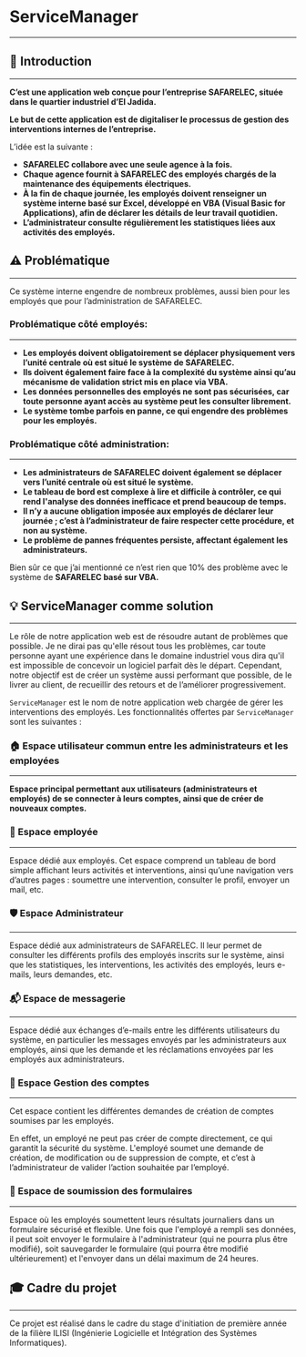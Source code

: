 # ServiceManager

---

## 🔰 Introduction

---

**C’est une application web conçue pour l’entreprise SAFARELEC, située dans le quartier industriel d’El Jadida.**

**Le but de cette application est de digitaliser le processus de gestion des interventions internes de l’entreprise.**

L’idée est la suivante :

- **SAFARELEC collabore avec une seule agence à la fois.**
- **Chaque agence fournit à SAFARELEC des employés chargés de la maintenance des équipements électriques.**
- **À la fin de chaque journée, les employés doivent renseigner un système interne basé sur Excel, développé en VBA (Visual Basic for Applications), afin de déclarer les détails de leur travail quotidien.**
- **L’administrateur consulte régulièrement les statistiques liées aux activités des employés.**

## ⚠️ Problématique

---

Ce système interne engendre de nombreux problèmes, aussi bien pour les employés que pour l’administration de SAFARELEC.

### Problématique côté employés:

---

- **Les employés doivent obligatoirement se déplacer physiquement vers l’unité centrale où est situé le système de SAFARELEC.**
- **Ils doivent également faire face à la complexité du système ainsi qu’au mécanisme de validation strict mis en place via VBA.**
- **Les données personnelles des employés ne sont pas sécurisées, car toute personne ayant accès au système peut les consulter librement.**
- **Le système tombe parfois en panne, ce qui engendre des problèmes pour les employés.**

### Problématique côté administration:

---

- **Les administrateurs de SAFARELEC doivent également se déplacer vers l’unité centrale où est situé le système.**
- **Le tableau de bord est complexe à lire et difficile à contrôler, ce qui rend l'analyse des données inefficace et prend beaucoup de temps.**
- **Il n’y a aucune obligation imposée aux employés de déclarer leur journée ; c’est à l’administrateur de faire respecter cette procédure, et non au système.**
- **Le problème de pannes fréquentes persiste, affectant également les administrateurs.**

Bien sûr ce que j’ai mentionné ce n’est rien que 10% des problème avec le système de **SAFARELEC basé sur VBA.**

## 💡 ServiceManager comme solution

---

Le rôle de notre application web est de résoudre autant de problèmes que possible. Je ne dirai pas qu'elle résout tous les problèmes, car toute personne ayant une expérience dans le domaine industriel vous dira qu'il est impossible de concevoir un logiciel parfait dès le départ. Cependant, notre objectif est de créer un système aussi performant que possible, de le livrer au client, de recueillir des retours et de l’améliorer progressivement.

`ServiceManager` est le nom de notre application web chargée de gérer les interventions des employés. Les fonctionnalités offertes par `ServiceManager` sont les suivantes :

### 🏠 Espace utilisateur commun entre les administrateurs et les employées

---

**Espace principal permettant aux utilisateurs (administrateurs et employés) de se connecter à leurs comptes, ainsi que de créer de nouveaux comptes.**

### 👤 Espace employée

---

Espace dédié aux employés. Cet espace comprend un tableau de bord simple affichant leurs activités et interventions, ainsi qu’une navigation vers d’autres pages : soumettre une intervention, consulter le profil, envoyer un mail, etc.

### 🛡️ Espace Administrateur

---

Espace dédié aux administrateurs de SAFARELEC. Il leur permet de consulter les différents profils des employés inscrits sur le système, ainsi que les statistiques, les interventions, les activités des employés, leurs e-mails, leurs demandes, etc.

### 📬 Espace de messagerie

---

Espace dédié aux échanges d’e-mails entre les différents utilisateurs du système, en particulier les messages envoyés par les administrateurs aux employés, ainsi que les demande et les réclamations envoyées par les employés aux administrateurs.

### 🔐 Espace Gestion des comptes

---

Cet espace contient les différentes demandes de création de comptes soumises par les employés.

En effet, un employé ne peut pas créer de compte directement, ce qui garantit la sécurité du système. L'employé soumet une demande de création, de modification ou de suppression de compte, et c’est à l’administrateur de valider l’action souhaitée par l’employé.

### 📝 Espace de soumission des formulaires

---

Espace où les employés soumettent leurs résultats journaliers dans un formulaire sécurisé et flexible. Une fois que l'employé a rempli ses données, il peut soit envoyer le formulaire à l'administrateur (qui ne pourra plus être modifié), soit sauvegarder le formulaire (qui pourra être modifié ultérieurement) et l'envoyer dans un délai maximum de 24 heures.

## 🎓 Cadre du projet

---

Ce projet est réalisé dans le cadre du stage d'initiation de première année de la filière ILISI (Ingénierie Logicielle et Intégration des Systèmes Informatiques).